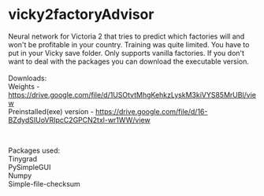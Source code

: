 # vicky2factoryAdvisor
Neural network for Victoria 2 that tries to predict which factories will and won't be profitable in your country. Training was quite limited.
You have to put in your Vicky save folder. Only supports vanilla factories. If you don't want to deal with the packages you can download the executable version.
<br><br>
Downloads: <br>
Weights - https://drive.google.com/file/d/1USOtvtMhgKehkzLyskM3kiVYS85MrUBl/view <br>
Preinstalled(exe) version - https://drive.google.com/file/d/16-BZdydSIUoVRIpcC2GPCN2txl-wr1WW/view

<br>

Packages used:<br>
Tinygrad<br>
PySimpleGUI<br>
Numpy<br>
Simple-file-checksum<br>
